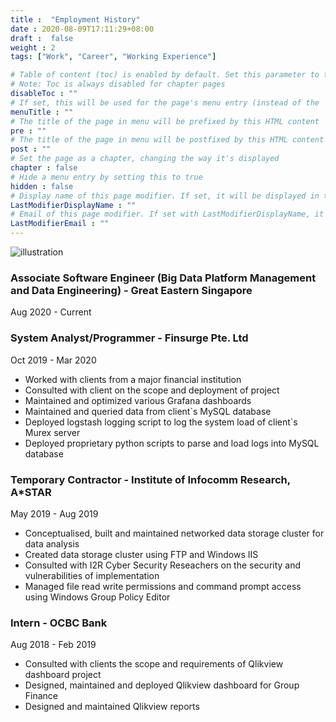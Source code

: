 ```yaml
---
title :  "Employment History"
date : 2020-08-09T17:11:29+08:00
draft :  false
weight : 2
tags: ["Work", "Career", "Working Experience"] 

# Table of content (toc) is enabled by default. Set this parameter to true to disable it.
# Note: Toc is always disabled for chapter pages
disableToc : ""
# If set, this will be used for the page's menu entry (instead of the `title` attribute)
menuTitle : ""
# The title of the page in menu will be prefixed by this HTML content
pre : ""
# The title of the page in menu will be postfixed by this HTML content
post : ""
# Set the page as a chapter, changing the way it's displayed
chapter : false
# Hide a menu entry by setting this to true
hidden : false
# Display name of this page modifier. If set, it will be displayed in the footer.
LastModifierDisplayName : ""
# Email of this page modifier. If set with LastModifierDisplayName, it will be displayed in the footer
LastModifierEmail : ""
---
```


![illustration](/images/about-me/enployment-history/illustration.jpg)

### Associate Software Engineer (Big Data Platform Management and Data Engineering) - Great Eastern Singapore

Aug 2020 - Current


### System Analyst/Programmer - Finsurge Pte. Ltd

Oct 2019 - Mar 2020

- Worked with clients from a major financial institution
- Consulted with client on the scope and deployment of project
- Maintained and optimized various Grafana dashboards
- Maintained and queried data from client`s MySQL database
- Deployed logstash logging script to log the system load of client`s Murex server
- Deployed proprietary python scripts to parse and load logs into MySQL database

### Temporary Contractor - Institute of Infocomm Research, A*STAR

May 2019 - Aug 2019

- Conceptualised, built and maintained networked data storage cluster for data analysis
- Created data storage cluster using FTP and Windows IIS
- Consulted with I2R Cyber Security Reseachers on the security and vulnerabilities of implementation
- Managed file read write permissions and command prompt access using Windows Group Policy Editor

### Intern - OCBC Bank

Aug 2018 - Feb 2019

- Consulted with clients the scope and requirements of Qlikview dashboard project
- Designed, maintained and deployed Qlikview dashboard for Group Finance
- Designed and maintained Qlikview reports